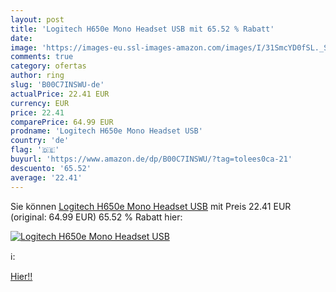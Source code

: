 ```yaml
---
layout: post
title: 'Logitech H650e Mono Headset USB mit 65.52 % Rabatt'
date: 
image: 'https://images-eu.ssl-images-amazon.com/images/I/31SmcYD0fSL._SL200_.jpg'
comments: true
category: ofertas
author: ring
slug: 'B00C7INSWU-de'
actualPrice: 22.41 EUR
currency: EUR
price: 22.41
comparePrice: 64.99 EUR
prodname: 'Logitech H650e Mono Headset USB'
country: 'de'
flag: '🇩🇪'
buyurl: 'https://www.amazon.de/dp/B00C7INSWU/?tag=tolees0ca-21'
descuento: '65.52'
average: '22.41'
---
```


Sie können [Logitech H650e Mono Headset USB](https://www.amazon.de/dp/B00C7INSWU/?tag=tolees0ca-21) mit Preis 22.41 EUR (original: 64.99 EUR) 65.52 % Rabatt hier:

[![Logitech H650e Mono Headset USB](https://images-eu.ssl-images-amazon.com/images/I/31SmcYD0fSL._SL200_.jpg)](https://www.amazon.de/dp/B00C7INSWU/?tag=tolees0ca-21)

ℹ️:


[Hier!!](https://www.amazon.de/dp/B00C7INSWU/?tag=tolees0ca-21)
